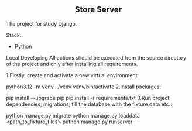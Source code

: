 <h2 align="center">Store Server</h2>
The project for study Django.

Stack:
- Python

Local Developing
All actions should be executed from the source directory of the project and only after installing all requirements.

1.Firstly, create and activate a new virtual environment:

python3.12 -m venv ../venv
venv/bin/activate
2.Install packages:

pip install --upgrade pip
pip install -r requirements.txt
3.Run project dependencies, migrations, fill the database with the fixture data etc.:

python manage.py migrate
python manage.py loaddata <path_to_fixture_files>
puthon manage.py runserver 

